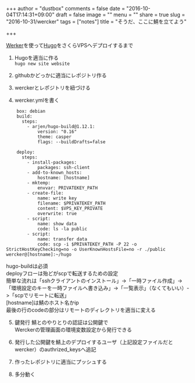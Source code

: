 +++
author = "dustbox"
comments = false
date = "2016-10-04T17:14:31+09:00"
draft = false
image = ""
menu = ""
share = true
slug = "2016-10-31/wercker"
tags = ["notes"]
title = "そうだ、ここに鯖を立てよう"

+++

[Werker](http://wercker.com)を使って[Hugo](https://gohugo.io)をさくらVPSへデプロイするまで
<!--more-->

1. Hugoを適当に作る  
`hugo new site website`

2. githubかどっかに適当にレポジトリ作る

3. werckerとレポジトリを紐づける

4. wercker.ymlを書く
```
    box: debian
    build:
      steps:
        - arjen/hugo-build@1.12.1:
            version: "0.16"
            theme: casper
            flags: --buildDrafts=false

    deploy:
      steps:
        - install-packages:
            packages: ssh-client
        - add-to-known_hosts:
            hostname: [hostname]
        - mktemp:
            envvar: PRIVATEKEY_PATH
        - create-file:
            name: write key
            filename: $PRIVATEKEY_PATH
            content: $VPS_KEY_PRIVATE
            overwrite: true
        - script:
            name: show data
            code: ls -la public
        - script:
            name: transfer data
            code: scp -i $PRIVATEKEY_PATH -P 22 -o StrictHostKeyChecking=no -o UserKnownHostsFile=no -r ./public wercker@[hostname]:~/hugo
```
hugo-buildは必須  
deployフローは殆どがscpで転送するための設定  
簡単な流れは「sshクライアントのインストール」->「一時ファイル作成」->「環境設定のキーを一時ファイルへ書き込み」->「一覧表示」（なくてもいい）->「scpでリモートに転送」  
[hostname]は鯖のホスト名かip  
最後の行のcodeの部分はリモートのディレクトリを適当に変える  

5. 鍵発行
鯖とのやりとりの認証は公開鍵で  
Werckerの管理画面の環境変数設定から発行できる  

6. 発行した公開鍵を鯖上のデプロイするユーザ（上記設定ファイルだとwercker）のauthrized_keysへ追記

7. 作ったレポジトリに適当にプッシュする

8. 多分動く
